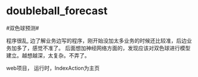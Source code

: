 doubleball_forecast
===================

#双色球预测#

程序很乱, 边了解业务边写的程序，刚开始没加太多业务的时候还比较准，后边业务加多了，感觉不准了。
后面想加神经网络方面的，发现应该对双色球进行模型建立。越想越深，太复杂。不弄了。

web项目， 运行时，IndexAction为主页




